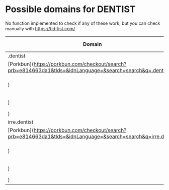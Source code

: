 # Possible domains for DENTIST

No function implemented to check if any of these work, but you can check manually with https://tld-list.com/

| Domain | Porkbun | NameCheap | Google Domains |
|---|---|---|---|
| .dentist | [Porkbun](https://porkbun.com/checkout/search?prb=e814663da1&tlds=&idnLanguage=&search=search&q=.dentist) | [Namecheap](https://www.namecheap.com/domains/registration/results/?domain=.dentist) | [Google](https://domains.google.com/registrar/search?searchTerm=.dentist) |
| irre.dentist | [Porkbun](https://porkbun.com/checkout/search?prb=e814663da1&tlds=&idnLanguage=&search=search&q=irre.dentist) | [Namecheap](https://www.namecheap.com/domains/registration/results/?domain=irre.dentist) | [Google](https://domains.google.com/registrar/search?searchTerm=irre.dentist) |
